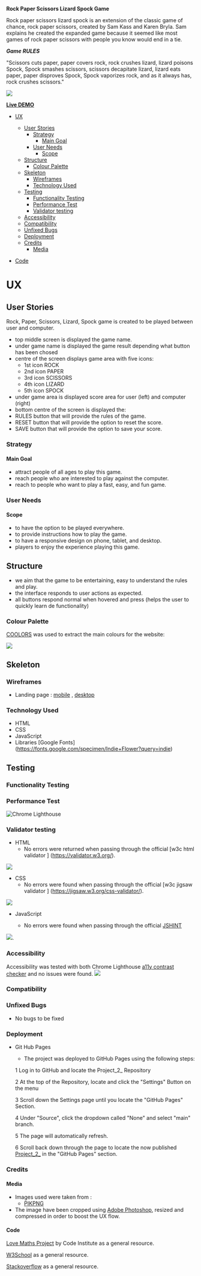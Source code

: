 **Rock Paper Scissors Lizard Spock Game**

Rock paper scissors lizard spock is an extension of the classic game of chance, rock paper scissors, created by Sam Kass and Karen Bryla. Sam explains he created the expanded game because it seemed like most games of rock paper scissors with people you know would end in a tie.


***Game RULES***


"Scissors cuts paper, paper covers rock, rock crushes lizard, lizard poisons Spock, Spock smashes scissors, scissors decapitate lizard, lizard eats paper, paper disproves Spock, Spock vaporizes rock, and as it always has, rock crushes scissors."

 ![](assets/images/preview.png)


**[Live DEMO]( http://stefancucuta.github.io/Project_2_/)**


- [UX](#ux) 
  - [User Stories](#user-stories)
    - [Strategy](#strategy)
      - [Main Goal](#main-goal)
    - [User Needs](#user-needs)
      - [Scope](#scope)
  - [Structure](#structure)
      - [Colour Palette](#colour-palette)
  - [Skeleton](#skeleton)
      - [Wireframes](#wireframes)
    - [Technology Used](#technology-used)
  - [Testing](#testing)
    - [Functionality Testing](#functionality-testing)
    - [Performance Test](#performance-test)
    - [Validator testing](#validator-testing)
  - [Accessibility](#accessibility)
  - [Compatibility](#compatibility)
  - [Unfixed Bugs](#unfixed-bugs)
  - [Deployment](#deployment)
  - [Credits](#credits)
      - [Media](#media)


- [Code](#code)


# UX
## User Stories

Rock, Paper, Scissors, Lizard, Spock game is created to be played between user and computer.

- top middle screen is displayed the game name. 
- under game name is displayed the game result depending what button has been chosed
- centre of the screen displays game area with five icons:  
  - 1st icon ROCK
  - 2nd icon PAPER
  - 3rd icon SCISSORS
  - 4th icon LIZARD
  - 5th icon SPOCK
 - under game area is displayed score area for user (left) and computer (right)
 - bottom centre of the screen is displayed the:
 - RULES button that will provide the rules of the game.
 - RESET button that will provide the option to reset the score.
 - SAVE button that will provide the option to save your score.

### Strategy

#### Main Goal
- attract people of all ages to play this game. 
- reach people who are interested to play against the computer.
- reach to people who want to play a fast, easy, and fun game.

### User Needs
#### Scope

- to have the option to be played everywhere.
- to provide instructions how to play the game.
- to have a responsive design on phone, tablet, and desktop.
- players to enjoy the experience playing this game.


## Structure
 - we aim that the game to be entertaining, easy to understand the rules and play. 
 - the interface responds to user actions as expected. 
 - all buttons respond normal when hovered and press (helps the user to quickly learn de functionality)
  
### Colour Palette 

  [COOLORS]( https://coolors.co) was used to extract the main colours for the website:
  
  ![](assets/images/colors.png)


  ## Skeleton
### Wireframes 
 
- Landing page :  [mobile](assets/images/desktop.png) , [desktop](assets/images/mobile.png)

### Technology Used 
- HTML
- CSS
- JavaScript
- Libraries [Google Fonts] (https://fonts.google.com/specimen/Indie+Flower?query=indie)

## Testing


### Functionality Testing
### Performance Test 
  ![Chrome Lighthouse](assets/images/lighthouse.png)

  
### Validator testing
  * HTML
    - No errors were returned when passing through the   official [w3c html validator ] (https://validator.w3.org/).
  
  ![](assets/images/htmll.png)

  * CSS
    - No errors were found when passing through the official [w3c jigsaw validator ] (https://jigsaw.w3.org/css-validator/).
   
   ![](assets/images/css.png)

  * JavaScript
  
    - No errors were found when passing through the official [JSHINT](https://jshint.com/)
  
  ![](assets/images/js.png).

  ### Accessibility

  Accessibility was tested with both Chrome Lighthouse [a11y contrast checker](https://color.a11y.com/)  and no issues were found. ![](assets/images/a11y.png)


  
### Compatibility
  ### Unfixed Bugs
  - No bugs to be fixed

  ### Deployment

- Git Hub Pages
  
  - The project was deployed to GitHub Pages using the following steps:

   1 Log in to GitHub and locate the Project_2_ Repository

   2 At the top of the Repository, locate and click the "Settings" Button on the menu

  3 Scroll down the Settings page until you locate the "GitHub Pages" Section.

  4 Under "Source", click the dropdown called "None" and select "main" branch.

  5 The page will automatically refresh.

  6 Scroll back down through the page to locate the now published [Project_2_]( https://stefancucuta.github.io/Project_2_/) in the "GitHub Pages" section.

### Credits
  
#### Media
   - Images used were taken from :
     - [PIKPNG]( https://www.pikpng.com/pngvi/Jhxmoi_pierre-ciseaux-feuille-lzard-spock-aligned-rock-paper/)
  - The image have been cropped using [Adobe Photoshop](https://www.adobe.com/uk/products/photoshop.html), resized and compressed in order to boost the UX flow.
  
#### Code
[Love Maths Project](https://learn.codeinstitute.net/courses/course-v1:CodeInstitute+LM101+2021_T1/courseware/2d651bf3f23e48aeb9b9218871912b2e/234519d86b76411aa181e76a55dabe70/) by Code Institute as a general resource.

[W3School](https://www.w3schools.com/) as a general resource.

[Stackoverflow](https://stackoverflow.com/) as a general resource.



